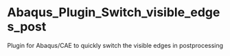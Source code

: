 # Abaqus_Plugin_Switch_visible_edges_post
Plugin for Abaqus/CAE to quickly switch the visible edges in postprocessing
